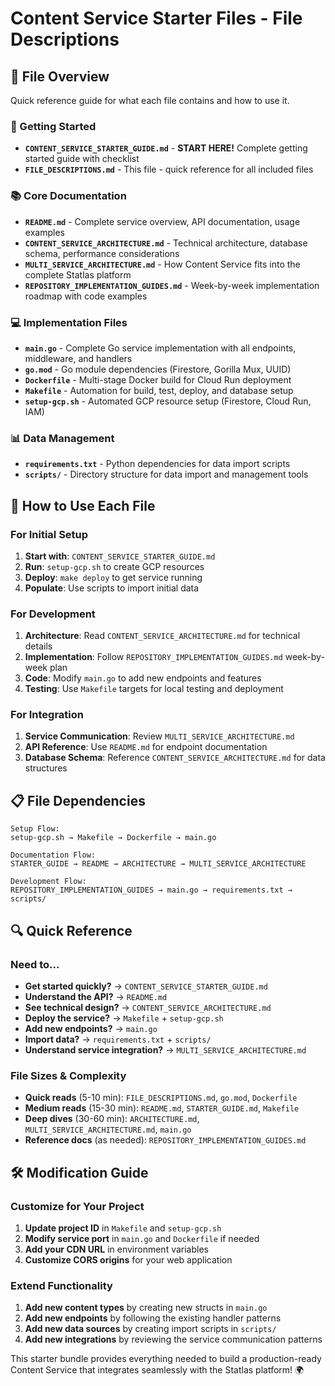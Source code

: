 # Content Service Starter Files - File Descriptions

## 📁 **File Overview**

Quick reference guide for what each file contains and how to use it.

### **🚀 Getting Started**
- **`CONTENT_SERVICE_STARTER_GUIDE.md`** - **START HERE!** Complete getting started guide with checklist
- **`FILE_DESCRIPTIONS.md`** - This file - quick reference for all included files

### **📚 Core Documentation**
- **`README.md`** - Complete service overview, API documentation, usage examples
- **`CONTENT_SERVICE_ARCHITECTURE.md`** - Technical architecture, database schema, performance considerations
- **`MULTI_SERVICE_ARCHITECTURE.md`** - How Content Service fits into the complete Statlas platform
- **`REPOSITORY_IMPLEMENTATION_GUIDES.md`** - Week-by-week implementation roadmap with code examples

### **💻 Implementation Files**
- **`main.go`** - Complete Go service implementation with all endpoints, middleware, and handlers
- **`go.mod`** - Go module dependencies (Firestore, Gorilla Mux, UUID)
- **`Dockerfile`** - Multi-stage Docker build for Cloud Run deployment
- **`Makefile`** - Automation for build, test, deploy, and database setup
- **`setup-gcp.sh`** - Automated GCP resource setup (Firestore, Cloud Run, IAM)

### **📊 Data Management**
- **`requirements.txt`** - Python dependencies for data import scripts
- **`scripts/`** - Directory structure for data import and management tools

## 🎯 **How to Use Each File**

### **For Initial Setup**
1. **Start with**: `CONTENT_SERVICE_STARTER_GUIDE.md`
2. **Run**: `setup-gcp.sh` to create GCP resources
3. **Deploy**: `make deploy` to get service running
4. **Populate**: Use scripts to import initial data

### **For Development**
1. **Architecture**: Read `CONTENT_SERVICE_ARCHITECTURE.md` for technical details
2. **Implementation**: Follow `REPOSITORY_IMPLEMENTATION_GUIDES.md` week-by-week plan
3. **Code**: Modify `main.go` to add new endpoints and features
4. **Testing**: Use `Makefile` targets for local testing and deployment

### **For Integration**
1. **Service Communication**: Review `MULTI_SERVICE_ARCHITECTURE.md`
2. **API Reference**: Use `README.md` for endpoint documentation
3. **Database Schema**: Reference `CONTENT_SERVICE_ARCHITECTURE.md` for data structures

## 📋 **File Dependencies**

```
Setup Flow:
setup-gcp.sh → Makefile → Dockerfile → main.go

Documentation Flow:
STARTER_GUIDE → README → ARCHITECTURE → MULTI_SERVICE_ARCHITECTURE

Development Flow:
REPOSITORY_IMPLEMENTATION_GUIDES → main.go → requirements.txt → scripts/
```

## 🔍 **Quick Reference**

### **Need to...**
- **Get started quickly?** → `CONTENT_SERVICE_STARTER_GUIDE.md`
- **Understand the API?** → `README.md`
- **See technical design?** → `CONTENT_SERVICE_ARCHITECTURE.md`
- **Deploy the service?** → `Makefile` + `setup-gcp.sh`
- **Add new endpoints?** → `main.go`
- **Import data?** → `requirements.txt` + `scripts/`
- **Understand service integration?** → `MULTI_SERVICE_ARCHITECTURE.md`

### **File Sizes & Complexity**
- **Quick reads** (5-10 min): `FILE_DESCRIPTIONS.md`, `go.mod`, `Dockerfile`
- **Medium reads** (15-30 min): `README.md`, `STARTER_GUIDE.md`, `Makefile`
- **Deep dives** (30-60 min): `ARCHITECTURE.md`, `MULTI_SERVICE_ARCHITECTURE.md`, `main.go`
- **Reference docs** (as needed): `REPOSITORY_IMPLEMENTATION_GUIDES.md`

## 🛠️ **Modification Guide**

### **Customize for Your Project**
1. **Update project ID** in `Makefile` and `setup-gcp.sh`
2. **Modify service port** in `main.go` and `Dockerfile` if needed
3. **Add your CDN URL** in environment variables
4. **Customize CORS origins** for your web application

### **Extend Functionality**
1. **Add new content types** by creating new structs in `main.go`
2. **Add new endpoints** by following the existing handler patterns
3. **Add new data sources** by creating import scripts in `scripts/`
4. **Add new integrations** by reviewing the service communication patterns

This starter bundle provides everything needed to build a production-ready Content Service that integrates seamlessly with the Statlas platform! 🌍
